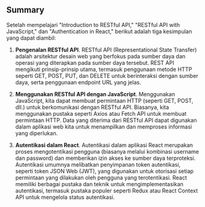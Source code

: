 ## Summary

Setelah mempelajari "Introduction to RESTful API," "RESTful API with JavaScript," dan "Authentication in React," berikut adalah tiga kesimpulan yang dapat diambil:

1. **Pengenalan RESTful API**. RESTful API (Representational State Transfer) adalah arsitektur desain web yang berfokus pada sumber daya dan operasi yang diterapkan pada sumber daya tersebut. REST API mengikuti prinsip-prinsip utama, termasuk penggunaan metode HTTP seperti GET, POST, PUT, dan DELETE untuk berinteraksi dengan sumber daya, serta penggunaan endpoint URL yang jelas.

2. **Menggunakan RESTful API dengan JavaScript**. Menggunakan JavaScript, kita dapat membuat permintaan HTTP (seperti GET, POST, dll.) untuk berkomunikasi dengan RESTful API. Biasanya, kita menggunakan pustaka seperti Axios atau Fetch API untuk membuat permintaan HTTP. Data yang diterima dari RESTful API dapat digunakan dalam aplikasi web kita untuk menampilkan dan memproses informasi yang diperlukan.

3. **Autentikasi dalam React**. Autentikasi dalam aplikasi React merupakan proses mengotentikasi pengguna (biasanya melalui kombinasi username dan password) dan memberikan izin akses ke sumber daya terproteksi. Autentikasi umumnya melibatkan penyimpanan token autentikasi, seperti token JSON Web (JWT), yang digunakan untuk otorisasi setiap permintaan yang dilakukan oleh pengguna yang terotentikasi. React memiliki berbagai pustaka dan teknik untuk mengimplementasikan autentikasi, termasuk pustaka populer seperti Redux atau React Context API untuk mengelola status autentikasi.

